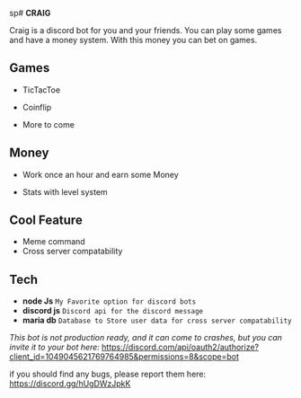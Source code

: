 sp# **CRAIG**

Craig is a discord bot for you and your friends. You can play some games and have a money system. With this money you can bet on games.


## Games
- TicTacToe

- Coinflip

- More to come


## Money

- Work once an hour and earn some Money

- Stats with level system



## Cool Feature 

- Meme command
- Cross server compatability

## Tech
- **node Js** ```My Favorite option for discord bots```
- **discord js** ```Discord api for the discord message```
- **maria db** ```Database to Store user data for cross server compatability ```


*This bot is not production ready, and it can come to crashes, but you can invite it to your bot here:*
https://discord.com/api/oauth2/authorize?client_id=1049045621769764985&permissions=8&scope=bot

if you should find any bugs, please report them here:
https://discord.gg/hUgDWzJpkK
